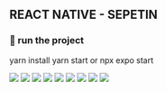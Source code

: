 ## REACT NATIVE - SEPETIN

### 🚀 run the project

yarn install
yarn start or npx expo start

![](https://i.hizliresim.com/im0ry6j.png)
![](https://i.hizliresim.com/nmdqitz.png)
![](https://i.hizliresim.com/5da8izu.png)
![](https://i.hizliresim.com/tazf89a.png)
![](https://i.hizliresim.com/b7zeb2a.png)
![](https://i.hizliresim.com/rmdiokd.png)
![](https://i.hizliresim.com/bj4u49e.png)
![](https://i.hizliresim.com/ereqe69.png)
![](https://i.hizliresim.com/74iqhh2.png)
